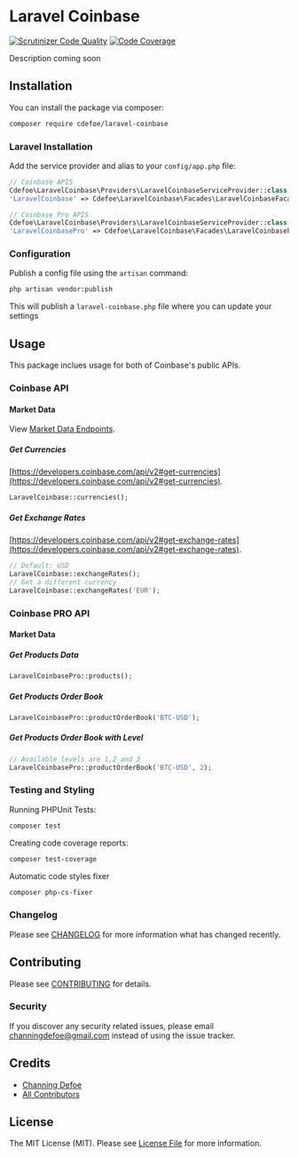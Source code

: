 # Laravel Coinbase
[![Scrutinizer Code Quality](https://scrutinizer-ci.com/g/ChanningDefoe/laravel-coinbase/badges/quality-score.png?b=master)](https://scrutinizer-ci.com/g/ChanningDefoe/laravel-coinbase/?branch=master)
[![Code Coverage](https://scrutinizer-ci.com/g/ChanningDefoe/laravel-coinbase/badges/coverage.png?b=master)](https://scrutinizer-ci.com/g/ChanningDefoe/laravel-coinbase/?branch=master)

Description coming soon

## Installation

You can install the package via composer:

```bash
composer require cdefoe/laravel-coinbase
```

### Laravel Installation

Add the service provider and alias to your `config/app.php` file:

```php
// Coinbase APIS
Cdefoe\LaravelCoinbase\Providers\LaravelCoinbaseServiceProvider::class
'LaravelCoinbase' => Cdefoe\LaravelCoinbase\Facades\LaravelCoinbaseFacade::class

// Coinbase Pro APIS
Cdefoe\LaravelCoinbase\Providers\LaravelCoinbaseServiceProvider::class
'LaravelCoinbasePro' => Cdefoe\LaravelCoinbase\Facades\LaravelCoinbaseProFacade::class
```

### Configuration
Publish a config file using the `artisan` command:
```bash
php artisan vendor:publish
```
This will publish a `laravel-coinbase.php` file where you can update your settings

## Usage

This package inclues usage for both of Coinbase's public APIs.

### Coinbase API

#### Market Data
View [Market Data Endpoints](https://developers.coinbase.com/api/v2#data-endpoints).

##### Get Currencies
[https://developers.coinbase.com/api/v2#get-currencies](https://developers.coinbase.com/api/v2#get-currencies).

``` php
LaravelCoinbase::currencies();
```

##### Get Exchange Rates
[https://developers.coinbase.com/api/v2#get-exchange-rates](https://developers.coinbase.com/api/v2#get-exchange-rates).

``` php
// Default: USD
LaravelCoinbase::exchangeRates();
// Get a different currency
LaravelCoinbase::exchangeRates('EUR');
```

### Coinbase PRO API

#### Market Data

##### Get Products Data
``` php
LaravelCoinbasePro::products();
```

##### Get Products Order Book
``` php
LaravelCoinbasePro::productOrderBook('BTC-USD');
```

##### Get Products Order Book with Level
``` php
// Available levels are 1,2 and 3
LaravelCoinbasePro::productOrderBook('BTC-USD', 2);
```

### Testing and Styling

Running PHPUnit Tests:

``` bash
composer test
```

Creating code coverage reports:

``` bash
composer test-coverage
```

Automatic code styles fixer

``` bash
composer php-cs-fixer
```

### Changelog

Please see [CHANGELOG](CHANGELOG.md) for more information what has changed recently.

## Contributing

Please see [CONTRIBUTING](CONTRIBUTING.md) for details.

### Security

If you discover any security related issues, please email channingdefoe@gmail.com instead of using the issue tracker.

## Credits

- [Channing Defoe](https://github.com/cdefoe)
- [All Contributors](../../contributors)

## License

The MIT License (MIT). Please see [License File](LICENSE.md) for more information.
